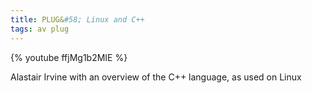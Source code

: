 ```yaml
---
title: PLUG&#58; Linux and C++
tags: av plug
---
```


{% youtube ffjMg1b2MIE %}

<!--more-->
Alastair Irvine with an overview of the C++ language, as used on Linux
